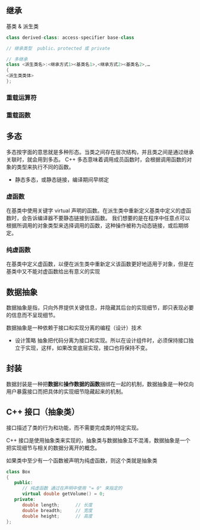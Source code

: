 ## 继承

基类 & 派生类

```c++
class derived-class: access-specifier base-class

// 继承类型  public、protected 或 private

// 多继承
class <派生类名>:<继承方式1><基类名1>,<继承方式2><基类名2>,…
{
<派生类类体>
};
```

### 重载运算符

### 重载函数

## 多态

多态按字面的意思就是多种形态。当类之间存在层次结构，并且类之间是通过继承关联时，就会用到多态。
C++ 多态意味着调用成员函数时，会根据调用函数的对象的类型来执行不同的函数。

* 静态多态，或静态链接，编译期间早绑定

### 虚函数 
在基类中使用关键字 virtual 声明的函数。在派生类中重新定义基类中定义的虚函数时，会告诉编译器不要静态链接到该函数。
我们想要的是在程序中任意点可以根据所调用的对象类型来选择调用的函数，这种操作被称为动态链接，或后期绑定。

### 纯虚函数
在基类中定义虚函数，以便在派生类中重新定义该函数更好地适用于对象，但是在基类中又不能对虚函数给出有意义的实现

## 数据抽象

数据抽象是指，只向外界提供关键信息，并隐藏其后台的实现细节，即只表现必要的信息而不呈现细节。

数据抽象是一种依赖于接口和实现分离的编程（设计）技术

* 设计策略
抽象把代码分离为接口和实现。所以在设计组件时，必须保持接口独立于实现，这样，如果改变底层实现，接口也将保持不变。

## 封装

数据封装是一种把**数据**和**操作数据的函数**捆绑在一起的机制，数据抽象是一种仅向用户暴露接口而把具体的实现细节隐藏起来的机制。

## C++ 接口（抽象类）
接口描述了类的行为和功能，而不需要完成类的特定实现。

C++ 接口是使用抽象类来实现的，抽象类与数据抽象互不混淆，数据抽象是一个把实现细节与相关的数据分离开的概念。

如果类中至少有一个函数被声明为纯虚函数，则这个类就是抽象类
```c++
class Box
{
   public:
      // 纯虚函数 通过在声明中使用 "= 0" 来指定的
      virtual double getVolume() = 0;
   private:
      double length;      // 长度
      double breadth;     // 宽度
      double height;      // 高度
};
```
